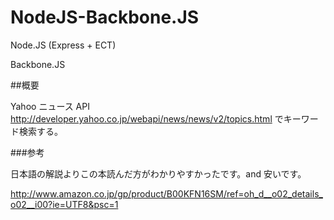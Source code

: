 # NodeJS-Backbone.JS

Node.JS (Express + ECT)

Backbone.JS

##概要

Yahoo ニュース API <http://developer.yahoo.co.jp/webapi/news/news/v2/topics.html> でキーワード検索する。

###参考

日本語の解説よりこの本読んだ方がわかりやすかったです。and 安いです。

<http://www.amazon.co.jp/gp/product/B00KFN16SM/ref=oh_d__o02_details_o02__i00?ie=UTF8&psc=1>
